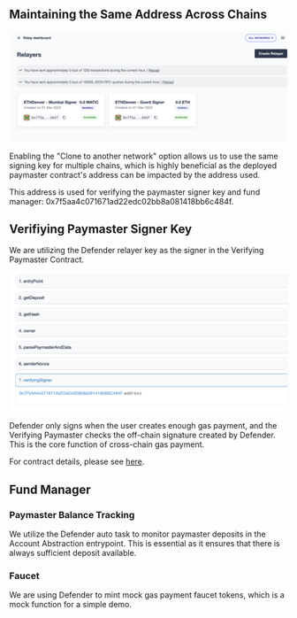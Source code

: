 ## Maintaining the Same Address Across Chains

![defender-keep-the-same-address](./defender-keep-the-same-address.png)

Enabling the "Clone to another network" option allows us to use the same signing key for multiple chains, which is highly beneficial as the deployed paymaster contract's address can be impacted by the address used.

This address is used for verifying the paymaster signer key and fund manager: 0x7f5aa4c071671ad22edc02bb8a081418bb6c484f.

## Verifiying Paymaster Signer Key

We are utilizing the Defender relayer key as the signer in the Verifying Paymaster Contract.

![defender-with-verifying-paymaster](./defender-with-verifying-paymaster.png)

Defender only signs when the user creates enough gas payment, and the Verifying Paymaster checks the off-chain signature created by Defender. This is the core function of cross-chain gas payment.

For contract details, please see [here](https://goerli.etherscan.io/address/0x78a5baab4684c0ffa719d07a0d3e036897f9b5ad#code).

## Fund Manager

### Paymaster Balance Tracking

We utilize the Defender auto task to monitor paymaster deposits in the Account Abstraction entrypoint. This is essential as it ensures that there is always sufficient deposit available.

### Faucet

We are using Defender to mint mock gas payment faucet tokens, which is a mock function for a simple demo.
